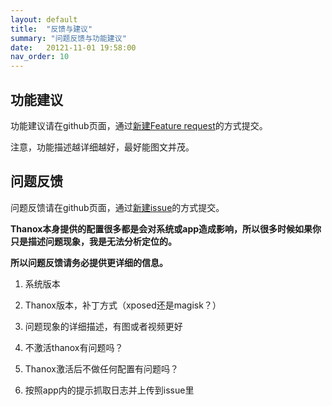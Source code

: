 ```yaml
---
layout: default
title:  "反馈与建议"
summary: "问题反馈与功能建议"
date:   20121-11-01 19:58:00
nav_order: 10
---
```

<!-- more -->

## 功能建议
功能建议请在github页面，通过[新建Feature request](https://github.com/Tornaco/Thanox/issues/new/choose)的方式提交。

注意，功能描述越详细越好，最好能图文并茂。



## 问题反馈

问题反馈请在github页面，通过[新建issue](https://github.com/Tornaco/Thanox/issues/new/choose)的方式提交。



**Thanox本身提供的配置很多都是会对系统或app造成影响，所以很多时候如果你只是描述问题现象，我是无法分析定位的。**

**所以问题反馈请务必提供更详细的信息。**



1. 系统版本

2. Thanox版本，补丁方式（xposed还是magisk？）

3. 问题现象的详细描述，有图或者视频更好

4. 不激活thanox有问题吗？

5. Thanox激活后不做任何配置有问题吗？

6. 按照app内的提示抓取日志并上传到issue里
